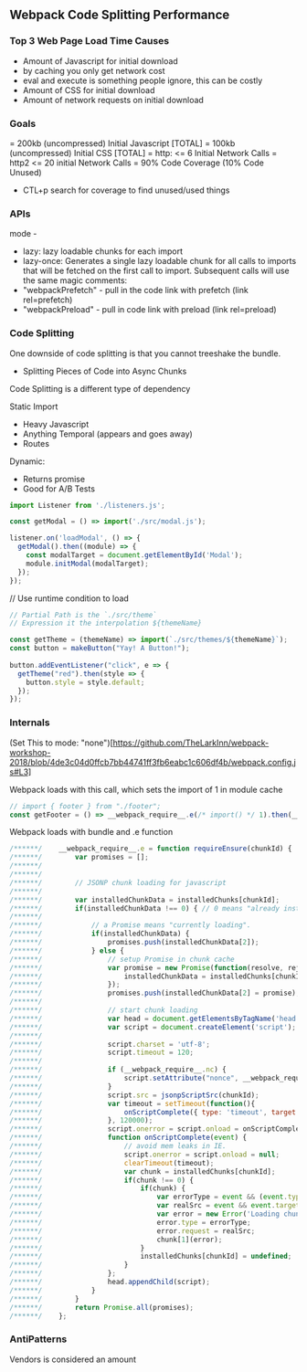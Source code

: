 ## Webpack Code Splitting Performance

### Top 3 Web Page Load Time Causes
 - Amount of Javascript for initial download
  - by caching you only get network cost
  - eval and execute is something people ignore, this can be costly 
 - Amount of CSS for initial download
 - Amount of network requests on initial download

### Goals

 = 200kb (uncompressed) Initial Javascript [TOTAL]
 = 100kb (uncompressed) Initial CSS [TOTAL]
 = http: <= 6 Initial Network Calls
 = http2 <= 20 initial Network Calls
 = 90% Code Coverage (10% Code Unused)
   - CTL+p search for coverage to find unused/used things

### APIs
 mode -
   - lazy: lazy loadable chunks for each import
   - lazy-once: Generates a single lazy loadable chunk for all calls to imports that will be fetched on the first call to import.  Subsequent calls will use the same 
 magic comments:
  - "webpackPrefetch" - pull in the code link with prefetch (link rel=prefetch)
  - "webpackPreload" - pull in code link with preload (link rel=preload)
   
### Code Splitting
 One downside of code splitting is that you cannot treeshake the bundle.

 - Splitting Pieces of Code into Async Chunks

 Code Splitting is a different type of dependency 
 
 Static Import
  - Heavy Javascript
  - Anything Temporal (appears and goes away)
  - Routes
  
 Dynamic: 
  - Returns promise
  - Good for A/B Tests
 
```js
import Listener from './listeners.js';

const getModal = () => import('./src/modal.js');

listener.on('loadModal', () => {
  getModal().then((module) => {
    const modalTarget = document.getElementById('Modal');
    module.initModal(modalTarget);
  });
});

``` 

// Use runtime condition to load
```js 
// Partial Path is the `./src/theme`
// Expression it the interpolation ${themeName}

const getTheme = (themeName) => import(`./src/themes/${themeName}`);
const button = makeButton("Yay! A Button!");
 
button.addEventListener("click", e => {
  getTheme("red").then(style => {
    button.style = style.default;
  });
});

```

### Internals

(Set This to mode: "none")[https://github.com/TheLarkInn/webpack-workshop-2018/blob/4de3c04d0ffcb7bb44741ff3fb6eabc1c606df4b/webpack.config.js#L3]

Webpack loads with this call, which sets the import of 1 in module cache
```js
// import { footer } from "./footer";
const getFooter = () => __webpack_require__.e(/* import() */ 1).then(__webpack_require__.bind(null, 10));
```

Webpack loads with bundle and .e function
```js
/******/ 	__webpack_require__.e = function requireEnsure(chunkId) {
/******/ 		var promises = [];
/******/
/******/
/******/ 		// JSONP chunk loading for javascript
/******/
/******/ 		var installedChunkData = installedChunks[chunkId];
/******/ 		if(installedChunkData !== 0) { // 0 means "already installed".
/******/
/******/ 			// a Promise means "currently loading".
/******/ 			if(installedChunkData) {
/******/ 				promises.push(installedChunkData[2]);
/******/ 			} else {
/******/ 				// setup Promise in chunk cache
/******/ 				var promise = new Promise(function(resolve, reject) {
/******/ 					installedChunkData = installedChunks[chunkId] = [resolve, reject];
/******/ 				});
/******/ 				promises.push(installedChunkData[2] = promise);
/******/
/******/ 				// start chunk loading
/******/ 				var head = document.getElementsByTagName('head')[0];
/******/ 				var script = document.createElement('script');
/******/
/******/ 				script.charset = 'utf-8';
/******/ 				script.timeout = 120;
/******/
/******/ 				if (__webpack_require__.nc) {
/******/ 					script.setAttribute("nonce", __webpack_require__.nc);
/******/ 				}
/******/ 				script.src = jsonpScriptSrc(chunkId);
/******/ 				var timeout = setTimeout(function(){
/******/ 					onScriptComplete({ type: 'timeout', target: script });
/******/ 				}, 120000);
/******/ 				script.onerror = script.onload = onScriptComplete;
/******/ 				function onScriptComplete(event) {
/******/ 					// avoid mem leaks in IE.
/******/ 					script.onerror = script.onload = null;
/******/ 					clearTimeout(timeout);
/******/ 					var chunk = installedChunks[chunkId];
/******/ 					if(chunk !== 0) {
/******/ 						if(chunk) {
/******/ 							var errorType = event && (event.type === 'load' ? 'missing' : event.type);
/******/ 							var realSrc = event && event.target && event.target.src;
/******/ 							var error = new Error('Loading chunk ' + chunkId + ' failed.\n(' + errorType + ': ' + realSrc + ')');
/******/ 							error.type = errorType;
/******/ 							error.request = realSrc;
/******/ 							chunk[1](error);
/******/ 						}
/******/ 						installedChunks[chunkId] = undefined;
/******/ 					}
/******/ 				};
/******/ 				head.appendChild(script);
/******/ 			}
/******/ 		}
/******/ 		return Promise.all(promises);
/******/ 	};
```



### AntiPatterns

Vendors is considered an amount